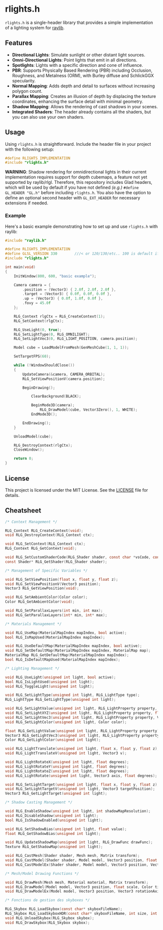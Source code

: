 # rlights.h

`rlights.h` is a single-header library that provides a simple implementation of a lighting system for [raylib](https://www.raylib.com/).

## Features
- **Directional Lights**: Simulate sunlight or other distant light sources.
- **Omni-Directional Lights**: Point lights that emit in all directions.
- **Spotlights**: Lights with a specific direction and cone of influence.
- **PBR**: Supports Physically Based Rendering (PBR) including Occlusion, Roughness, and Metalness (ORM), with Burley diffuse and SchlickGGX specularity.
- **Normal Mapping**: Adds depth and detail to surfaces without increasing polygon count.
- **Parallax Mapping**: Creates an illusion of depth by displacing the texture coordinates, enhancing the surface detail with minimal geometry.
- **Shadow Mapping**: Allows the rendering of cast shadows in your scenes.
- **Integrated Shaders**: The header already contains all the shaders, but you can also use your own shaders.

## Usage
Using `rlights.h` is straightforward. Include the header file in your project with the following setup:

```c
#define RLIGHTS_IMPLEMENTATION
#include "rlights.h"
```

**WARNING**: Shadow rendering for omnidirectional lights in their current implementation requires support for depth cubemaps, a feature not yet supported by raylib/rlgl. Therefore, this repository includes Glad headers, which will be used by default if you have not defined _(e.g.)_ `#define GL_HEADER "GL.h"` before including `rlights.h`. You also have the option to define an optional second header with `GL_EXT_HEADER` for necessary extensions if needed.

### Example
Here's a basic example demonstrating how to set up and use `rlights.h` with raylib:

```c
#include "raylib.h"

#define RLIGHTS_IMPLEMENTATION
#define GLSL_VERSION 330        ///< or 120/130/etc.. 100 is default if 'PLATFORM_DESKTOP' is not defined
#include "rlights.h"

int main(void)
{
    InitWindow(800, 600, "basic example");

    Camera camera = {
        .position = (Vector3) { 2.0f, 2.0f, 2.0f },
        .target = (Vector3) { 0.0f, 0.0f, 0.0f },
        .up = (Vector3) { 0.0f, 1.0f, 0.0f },
        .fovy = 45.0f
    };

    RLG_Context rlgCtx = RLG_CreateContext(1);
    RLG_SetContext(rlgCtx);

    RLG_UseLight(0, true);
    RLG_SetLightType(0, RLG_OMNILIGHT);
    RLG_SetLightVec3(0, RLG_LIGHT_POSITION, camera.position);

    Model cube = LoadModelFromMesh(GenMeshCube(1, 1, 1));

    SetTargetFPS(60);

    while (!WindowShouldClose())
    {
        UpdateCamera(&camera, CAMERA_ORBITAL);
        RLG_SetViewPositionV(camera.position);

        BeginDrawing();

            ClearBackground(BLACK);

            BeginMode3D(camera);
                RLG_DrawModel(cube, Vector3Zero(), 1, WHITE);
            EndMode3D();

        EndDrawing();
    }

    UnloadModel(cube);

    RLG_DestroyContext(rlgCtx);
    CloseWindow();

    return 0;
}
```

## License
This project is licensed under the MIT License. See the [LICENSE](LICENSE) file for details.

## Cheatsheet

```c
/* Context Management */

RLG_Context RLG_CreateContext(void);
void RLG_DestroyContext(RLG_Context ctx);

void RLG_SetContext(RLG_Context ctx);
RLG_Context RLG_GetContext(void);

void RLG_SetCustomShaderCode(RLG_Shader shader, const char *vsCode, const char *fsCode);
const Shader* RLG_GetShader(RLG_Shader shader);

/* Management of Specific Variables */

void RLG_SetViewPosition(float x, float y, float z);
void RLG_SetViewPositionV(Vector3 position);
Vector3 RLG_GetViewPosition(void);

void RLG_SetAmbientColor(Color color);
Color RLG_GetAmbientColor(void);

void RLG_SetParallaxLayers(int min, int max);
void RLG_GetParallaxLayers(int* min, int* max);

/* Materials Management */

void RLG_UseMap(MaterialMapIndex mapIndex, bool active);
bool RLG_IsMapUsed(MaterialMapIndex mapIndex);

void RLG_UseDefaultMap(MaterialMapIndex mapIndex, bool active);
void RLG_SetDefaultMap(MaterialMapIndex mapIndex, MaterialMap map);
MaterialMap RLG_GetDefaultMap(MaterialMapIndex mapIndex);
bool RLG_IsDefaultMapUsed(MaterialMapIndex mapIndex);

/* Lighting Management */

void RLG_UseLight(unsigned int light, bool active);
bool RLG_IsLightUsed(unsigned int light);
void RLG_ToggleLight(unsigned int light);

void RLG_SetLightType(unsigned int light, RLG_LightType type);
RLG_LightType RLG_GetLightType(unsigned int light);

void RLG_SetLightValue(unsigned int light, RLG_LightProperty property, float value);
void RLG_SetLightXYZ(unsigned int light, RLG_LightProperty property, float x, float y, float z);
void RLG_SetLightVec3(unsigned int light, RLG_LightProperty property, Vector3 value);
void RLG_SetLightColor(unsigned int light, Color color);

float RLG_GetLightValue(unsigned int light, RLG_LightProperty property);
Vector3 RLG_GetLightVec3(unsigned int light, RLG_LightProperty property);
Color RLG_GetLightColor(unsigned int light);

void RLG_LightTranslate(unsigned int light, float x, float y, float z);
void RLG_LightTranslateV(unsigned int light, Vector3 v);

void RLG_LightRotateX(unsigned int light, float degrees);
void RLG_LightRotateY(unsigned int light, float degrees);
void RLG_LightRotateZ(unsigned int light, float degrees);
void RLG_LightRotate(unsigned int light, Vector3 axis, float degrees);

void RLG_SetLightTarget(unsigned int light, float x, float y, float z);
void RLG_SetLightTargetV(unsigned int light, Vector3 targetPosition);
Vector3 RLG_GetLightTarget(unsigned int light);

/* Shadow Casting Management */

void RLG_EnableShadow(unsigned int light, int shadowMapResolution);
void RLG_DisableShadow(unsigned int light);
bool RLG_IsShadowEnabled(unsigned int light);

void RLG_SetShadowBias(unsigned int light, float value);
float RLG_GetShadowBias(unsigned int light);

void RLG_UpdateShadowMap(unsigned int light, RLG_DrawFunc drawFunc);
Texture RLG_GetShadowMap(unsigned int light);

void RLG_CastMesh(Shader shader, Mesh mesh, Matrix transform);
void RLG_CastModel(Shader shader, Model model, Vector3 position, float scale);
void RLG_CastModelEx(Shader shader, Model model, Vector3 position, Vector3 rotationAxis, float rotationAngle, Vector3 scale);

/* Mesh/Model Drawing Functions */

void RLG_DrawMesh(Mesh mesh, Material material, Matrix transform);
void RLG_DrawModel(Model model, Vector3 position, float scale, Color tint);
void RLG_DrawModelEx(Model model, Vector3 position, Vector3 rotationAxis, float rotationAngle, Vector3 scale, Color tint);

/* Fonctions de gestion des skyboxes */

RLG_Skybox RLG_LoadSkybox(const char* skyboxFileName);
RLG_Skybox RLG_LoadSkyboxHDR(const char* skyboxFileName, int size, int format);
void RLG_UnloadSkybox(RLG_Skybox skybox);
void RLG_DrawSkybox(RLG_Skybox skybox);
```